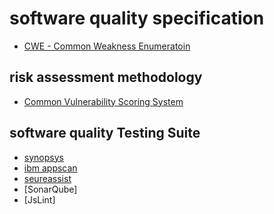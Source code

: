 # software quality specification

* [CWE - Common Weakness Enumeratoin](https://cwe.mitre.org/index.html)
  
## risk assessment methodology

* [Common Vulnerability Scoring System](https://www.first.org/cvss/specification-document )

## software quality Testing Suite

* [synopsys](../../tool/synopsys/synopsys.md)
* [ibm appscan](../../tool/appscan/appscan.md)
* [seureassist](../../tool/secureassist/secureassist.md)
* [SonarQube]
* [JsLint]
